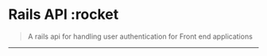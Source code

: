 # Rails API :rocket

> A rails api for handling user authentication for Front end applications
---

